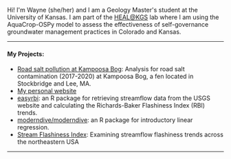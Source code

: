 Hi! I'm Wayne (she/her) and I am a Geology Master's student at the University of Kansas. I am part of the [HEAL@KGS](https://www.samzipper.com/) lab where I am using the AquaCrop-OSPy model to assess the effectiveness of self-governance groundwater management practices in Colorado and Kansas.

-------------

#### My Projects:
- [Road salt pollution at Kampoosa Bog](https://github.com/wndlovu/kampoosa_paper): Analysis for road salt contamination (2017-2020) at Kampoosa Bog, a fen located in Stockbridge and Lee, MA.
- [My personal website](https://waynendlovu.rbind.io/)
- [easyrbi](https://github.com/amutaya/easyrbi): an R package for retrieving streamflow data from the USGS[](https://waterservices.usgs.gov/rest/Site-Test-Tool.html) website and calculating the Richards-Baker Flashiness Index (RBI) trends. 
- [moderndive/moderndive](https://github.com/moderndive/moderndive): an R package for introductory linear regression.
- [Stream Flashiness Index](https://github.com/wndlovu/Stream-Flashiness-Index): Examining streamflow flashiness trends across the northeastern USA

--------------
 

